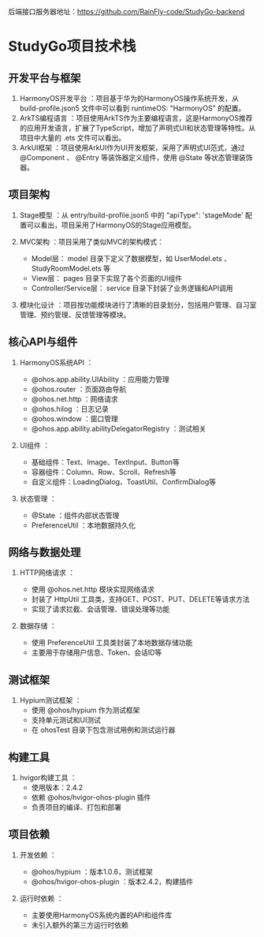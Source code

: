 后端接口服务器地址：https://github.com/RainFly-code/StudyGo-backend
# StudyGo项目技术栈
## 开发平台与框架
1. HarmonyOS开发平台 ：项目基于华为的HarmonyOS操作系统开发，从 build-profile.json5 文件中可以看到 runtimeOS: "HarmonyOS" 的配置。
2. ArkTS编程语言 ：项目使用ArkTS作为主要编程语言，这是HarmonyOS推荐的应用开发语言，扩展了TypeScript，增加了声明式UI和状态管理等特性。从项目中大量的 .ets 文件可以看出。
3. ArkUI框架 ：项目使用ArkUI作为UI开发框架，采用了声明式UI范式，通过 @Component 、 @Entry 等装饰器定义组件，使用 @State 等状态管理装饰器。
## 项目架构
1. Stage模型 ：从 entry/build-profile.json5 中的 "apiType": 'stageMode' 配置可以看出，项目采用了HarmonyOS的Stage应用模型。
2. MVC架构 ：项目采用了类似MVC的架构模式：
   
   - Model层： model 目录下定义了数据模型，如 UserModel.ets 、 StudyRoomModel.ets 等
   - View层： pages 目录下实现了各个页面的UI组件
   - Controller/Service层： service 目录下封装了业务逻辑和API调用
3. 模块化设计 ：项目按功能模块进行了清晰的目录划分，包括用户管理、自习室管理、预约管理、反馈管理等模块。
## 核心API与组件
1. HarmonyOS系统API ：
   
   - @ohos.app.ability.UIAbility ：应用能力管理
   - @ohos.router ：页面路由导航
   - @ohos.net.http ：网络请求
   - @ohos.hilog ：日志记录
   - @ohos.window ：窗口管理
   - @ohos.app.ability.abilityDelegatorRegistry ：测试相关
2. UI组件 ：
   
   - 基础组件：Text、Image、TextInput、Button等
   - 容器组件：Column、Row、Scroll、Refresh等
   - 自定义组件：LoadingDialog、ToastUtil、ConfirmDialog等
3. 状态管理 ：
   
   - @State ：组件内部状态管理
   - PreferenceUtil ：本地数据持久化
## 网络与数据处理
1. HTTP网络请求 ：
   
   - 使用 @ohos.net.http 模块实现网络请求
   - 封装了 HttpUtil 工具类，支持GET、POST、PUT、DELETE等请求方法
   - 实现了请求拦截、会话管理、错误处理等功能
2. 数据存储 ：
   
   - 使用 PreferenceUtil 工具类封装了本地数据存储功能
   - 主要用于存储用户信息、Token、会话ID等
## 测试框架
1. Hypium测试框架 ：
   - 使用 @ohos/hypium 作为测试框架
   - 支持单元测试和UI测试
   - 在 ohosTest 目录下包含测试用例和测试运行器
## 构建工具
1. hvigor构建工具 ：
   - 使用版本：2.4.2
   - 依赖 @ohos/hvigor-ohos-plugin 插件
   - 负责项目的编译、打包和部署
## 项目依赖
1. 开发依赖 ：
   
   - @ohos/hypium ：版本1.0.6，测试框架
   - @ohos/hvigor-ohos-plugin ：版本2.4.2，构建插件
2. 运行时依赖 ：
   
   - 主要使用HarmonyOS系统内置的API和组件库
   - 未引入额外的第三方运行时依赖
